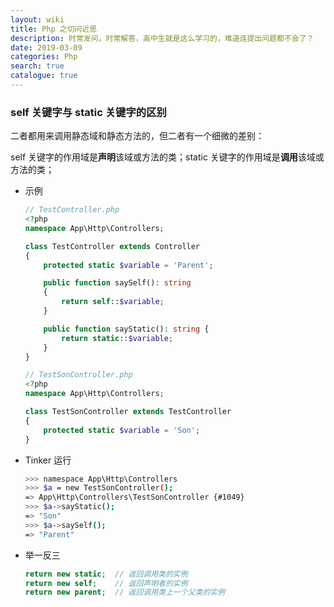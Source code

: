 ```yaml
---
layout: wiki
title: Php 之切问近思
description: 时常发问，时常解答，高中生就是这么学习的，难道连提出问题都不会了？
date: 2019-03-09
categories: Php
search: true
catalogue: true
---
```


### self 关键字与 static 关键字的区别

二者都用来调用静态域和静态方法的，但二者有一个细微的差别：

self 关键字的作用域是**声明**该域或方法的类；static 关键字的作用域是**调用**该域或方法的类；

* 示例

    ```php
    // TestController.php
    <?php
    namespace App\Http\Controllers;

    class TestController extends Controller
    {
        protected static $variable = 'Parent';

        public function saySelf(): string
        {
            return self::$variable;
        }

        public function sayStatic(): string {
            return static::$variable;
        }
    }

    // TestSonController.php
    <?php
    namespace App\Http\Controllers;

    class TestSonController extends TestController
    {
        protected static $variable = 'Son';
    }
    ```

* Tinker 运行

    ```bash
    >>> namespace App\Http\Controllers
    >>> $a = new TestSonController();
    => App\Http\Controllers\TestSonController {#1049}
    >>> $a->sayStatic();
    => "Son"
    >>> $a->saySelf();
    => "Parent"
    ```

* 举一反三

    ```php
    return new static;  // 返回调用类的实例
    return new self;    // 返回声明者的实例
    return new parent;  // 返回调用类上一个父类的实例
    ```